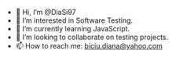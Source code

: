 - 👋 Hi, I’m @DiaSi97
- 👀 I’m interested in Software Testing.
- 🌱 I’m currently learning JavaScript.
- 💞️ I’m looking to collaborate on testing projects.
- 📫 How to reach me: biciu.diana@yahoo.com

<!---
DiaSi97/DiaSi97 is a ✨ special ✨ repository because its `README.md` (this file) appears on your GitHub profile.
You can click the Preview link to take a look at your changes.
--->

